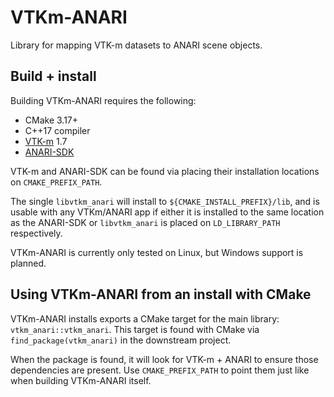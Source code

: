 # VTKm-ANARI

Library for mapping VTK-m datasets to ANARI scene objects.

## Build + install

Building VTKm-ANARI requires the following:

- CMake 3.17+
- C++17 compiler
- [VTK-m](https://github.com/Kitware/VTK-m) 1.7
- [ANARI-SDK](https://github.com/KhronosGroup/ANARI-SDK)

VTK-m and ANARI-SDK can be found via placing their installation locations on
`CMAKE_PREFIX_PATH`.

The single `libvtkm_anari` will install to `${CMAKE_INSTALL_PREFIX}/lib`, and is
usable with any VTKm/ANARI app if either it is installed to the same location as
the ANARI-SDK or `libvtkm_anari` is placed on `LD_LIBRARY_PATH` respectively.

VTKm-ANARI is currently only tested on Linux, but Windows support is planned.

## Using VTKm-ANARI from an install with CMake

VTKm-ANARI installs exports a CMake target for the main library:
`vtkm_anari::vtkm_anari`.  This target is found with CMake via
`find_package(vtkm_anari)` in the downstream project.

When the package is found, it will look for VTK-m + ANARI to ensure those
dependencies are present. Use `CMAKE_PREFIX_PATH` to point them just like when
building VTKm-ANARI itself.
